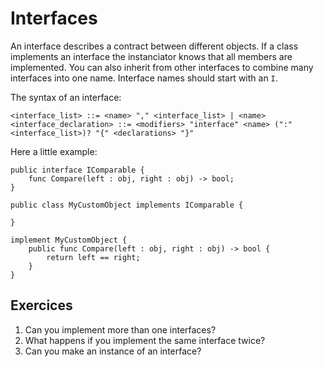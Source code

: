 # Interfaces

An interface describes a contract between different objects. If a class implements an interface the instanciator knows that all members are implemented. You can also inherit from other interfaces to combine many interfaces into one name. Interface names should start with an `I`.

The syntax of an interface:
```ebnf
<interface_list> ::= <name> "," <interface_list> | <name>
<interface_declaration> ::= <modifiers> "interface" <name> (":" <interface_list>)? "{" <declarations> "}"
```

Here a little example:

```back
public interface IComparable {
    func Compare(left : obj, right : obj) -> bool;
}

public class MyCustomObject implements IComparable {
    
}

implement MyCustomObject {
    public func Compare(left : obj, right : obj) -> bool {
        return left == right;
    }
}
```

## Exercices

1. Can you implement more than one interfaces?
2. What happens if you implement the same interface twice?
3. Can you make an instance of an interface?